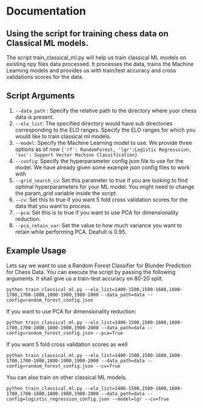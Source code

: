 # Documentation
## Using the script for training chess data on Classical ML models.

The script train_classical_ml.py will help us train classical ML models on existing npy files data processed. It processes the data, trains the Machine Learning models and provides us with train/test accuracy and cross validations scores for the data.

## Script Arguments

1. ```--data_path``` : Specify the relative path to the directory where yuor chess data is present.
2. ```--elo_list```: The specified directory would have sub directories corresponding to the ELO ranges. Specify the ELO ranges for which you would like to train classical ml models.
3. ```--model```: Specify the Machine Learning model to use. We provide three options as of now ```{'rf': RandomForest, 'lgr':Logistic Regresssion, 'svc': Support Vector Machine Classification}```
4. ```--config```: Specify the hyperparameter config json file to use for the model. We have already given some example json config files to work with
5. ```--grid_search_cv```: Set this parameter to true if you are looking to find optimal hyperparameters for your ML model. You might need to change the param_grid variable inside the script.
6. ```--cv```: Set this to true if you want 5 fold cross validation scores for the data that you want to process.
7. ```--pca```: Set this is to true if you want to use PCA for dimensionality reduction.
8. ```--pca_retain_var```: Set the value to how much variance you want to retain while performing PCA. Deafult is 0.95.

## Example Usage

Lets say we want to use a Random Forest Classifier for Blunder Prediction for Chess Data. You can execute the script by passing the following arguments. It shall give us a train-test accuracy on 80-20 split.
```
python train_classical_ml.py --elo_list=1400-1500,1500-1600,1600-1700,1700-1800,1800-1900,1900-2000 --data_path=data --config=random_forest_config.json
```
If you want to use PCA for dimensionality reduction:
```
python train_classical_ml.py --elo_list=1400-1500,1500-1600,1600-1700,1700-1800,1800-1900,1900-2000 --data_path=data --config=random_forest_config.json --pca=True
```
If you want 5 fold cross validation scores as well
```
python train_classical_ml.py --elo_list=1400-1500,1500-1600,1600-1700,1700-1800,1800-1900,1900-2000 --data_path=data --config=random_forest_config.json --cv=True
```
You can also train on other classical ML models.
```
python train_classical_ml.py --elo_list=1400-1500,1500-1600,1600-1700,1700-1800,1800-1900,1900-2000 --data_path=data --config=logistic_regression_config.json --model=lgr --cv=True
```